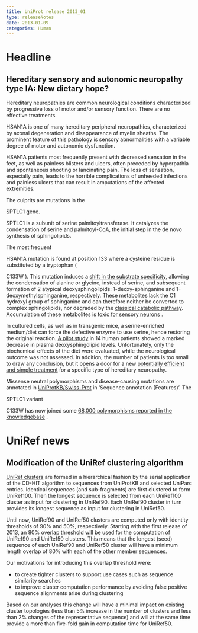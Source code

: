 ```yaml
---
title: UniProt release 2013_01
type: releaseNotes
date: 2013-01-09
categories: Human
---
```


# Headline

## Hereditary sensory and autonomic neuropathy type IA: New dietary hope?

Hereditary neuropathies are common neurological conditions characterized by progressive loss of motor and/or sensory function. There are no effective treatments.

HSAN1A is one of many hereditary peripheral neuropathies, characterized by axonal degeneration and disappearance of myelin sheaths. The prominent feature of this pathology is sensory abnormalities with a variable degree of motor and autonomic dysfunction.

HSAN1A patients most frequently present with decreased sensation in the feet, as well as painless blisters and ulcers, often preceded by hyperpathia and spontaneous shooting or lancinating pain. The loss of sensation, especially pain, leads to the horrible complications of unheeded infections and painless ulcers that can result in amputations of the affected extremities.

The culprits are mutations in the

SPTLC1 gene.

SPTLC1 is a subunit of serine palmitoyltransferase. It catalyzes the condensation of serine and palmitoyl-CoA, the initial step in the de novo synthesis of sphingolipids.

The most frequent

HSAN1A mutation is found at position 133 where a cysteine residue is substituted by a tryptophan (

C133W ). This mutation induces a [shift in the substrate specificity](http://www.ncbi.nlm.nih.gov/pubmed?term=20097765,20504773), allowing the condensation of alanine or glycine, instead of serine, and subsequent formation of 2 atypical deoxysphingolipids: 1-deoxy-sphinganine and 1-deoxymethylsphinganine, respectively. These metabolites lack the C1 hydroxyl group of sphinganine and can therefore neither be converted to complex sphingolipids, nor degraded by the [classical catabolic pathway](http://www.ncbi.nlm.nih.gov/pubmed?term=20097765,20504773). Accumulation of these metabolites is [toxic for sensory neurons](http://www.ncbi.nlm.nih.gov/pubmed/22045570) .

In cultured cells, as well as in transgenic mice, a serine-enriched medium/diet can force the defective enzyme to use serine, hence restoring the original reaction. [A pilot study](http://www.ncbi.nlm.nih.gov/pubmed/22045570) in 14 human patients showed a marked decrease in plasma deoxysphingolipid levels. Unfortunately, only the biochemical effects of the diet were evaluated, while the neurological outcome was not assessed. In addition, the number of patients is too small to draw any conclusion, but it opens a door for a new [potentially efficient and simple treatment](http://www.ncbi.nlm.nih.gov/pubmed/22045569) for a specific type of hereditary neuropathy.

Missense neutral polymorphisms and disease-causing mutations are annotated in [UniProtKB/Swiss-Prot](https://www.uniprot.org/manual/variant) in ‘Sequence annotation (Features)’. The

SPTLC1 variant

C133W has now joined some [68,000 polymorphisms reported in the knowledgebase](https://ftp.uniprot.org/pub/databases/uniprot/current_release/knowledgebase/complete/docs/humsavar) .

# UniRef news

## Modification of the UniRef clustering algorithm

[UniRef clusters](https://www.uniprot.org/help/uniref) are formed in a hierarchical fashion by the serial application of the CD-HIT algorithm to sequences from UniProtKB and selected UniParc entries. Identical sequences (and sub-fragments) are first clustered to form UniRef100. Then the longest sequence is selected from each UniRef100 cluster as input for clustering in UniRef90. Each UniRef90 cluster in turn provides its longest sequence as input for clustering in UniRef50.

Until now, UniRef90 and UniRef50 clusters are computed only with identity thresholds of 90% and 50%, respectively. Starting with the first release of 2013, an 80% overlap threshold will be used for the computation of UniRef90 and UniRef50 clusters. This means that the longest (seed) sequence of each UniRef90 and UniRef50 cluster will have a minimum length overlap of 80% with each of the other member sequences.

Our motivations for introducing this overlap threshold were:

-   to create tighter clusters to support use cases such as sequence similarity searches
-   to improve cluster computation performance by avoiding false positive sequence alignments arise during clustering

Based on our analyses this change will have a minimal impact on existing cluster topologies (less than 5% increase in the number of clusters and less than 2% changes of the representative sequence) and will at the same time provide a more than five-fold gain in computation time for UniRef50.
